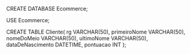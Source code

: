 CREATE DATABASE Ecommerce;

USE Ecommerce;

CREATE TABLE Cliente(
	rg VARCHAR(50),
    primeiroNome VARCHAR(50),
    nomeDoMeio VARCHAR(50),
    ultimoNome VARCHAR(50),
    dataDeNascimento DATETIME,
    pontuacao INT
);